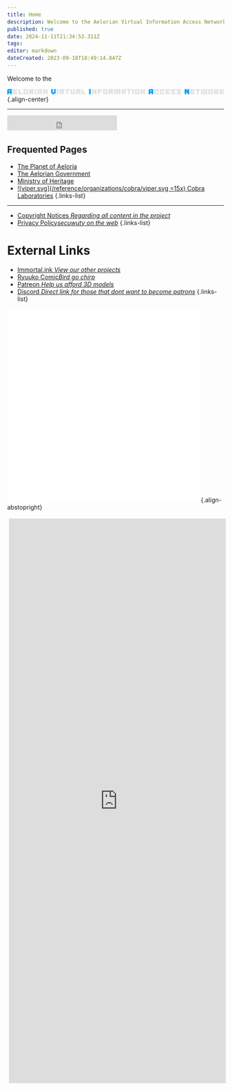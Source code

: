 ```yaml
---
title: Home
description: Welcome to the Aelorian Virtual Information Access Network. Operated by the Archive of the Ministry of Heritage. 
published: true
date: 2024-11-11T21:34:53.311Z
tags: 
editor: markdown
dateCreated: 2023-09-18T18:49:14.847Z
---
```


Welcome to the

![avianlogo.webp](/branding/avianlogo.webp){.align-center}
 
---


<iframe style="border-style:none;" src="https://status.exile.rocks/badge?theme=dark" width="255" height="35" frameborder="0" scrolling="no"></iframe>


## Frequented Pages
- [The Planet of Aeloria](/reference/location/aeloria)
- [The Aelorian Government](/reference/species/aelorian/government)
- [Ministry of Heritage](/reference/species/aelorian/government/heritage)
- [![viper.svg](/reference/organizations/cobra/viper.svg =15x) Cobra Laboratories](reference/organization/cobra-laboratories)
{.links-list}

---
- [Copyright Notices *Regarding all content in the project*](/copyright)
- [Privacy Policy*secuwuty on the web*](/privacy)
{.links-list}




# External Links

- [Immortal.ink *View our other projects*](https://immortal.ink)
- [Ryuuko Comic*Bird go chirp*](https://comic.immortal.ink/ryuuko/latest)
- [Patreon *Help us afford 3D models*](https://patreon.com/aeternum)
- [Discord *Direct link for those that dont want to become patrons*](https://discord.gg/A8YdS9tTh2)
{.links-list}

![immortalink_initials_square450.png](/branding/immortalink_initials_square450.png){.align-abstopright}


<iframe id='kofiframe' src='https://ko-fi.com/immortalink/?hidefeed=true&widget=true&embed=true&preview=true' style='border:none;width:100%;padding:4px;background:#FF573300;' height='1312' title='immortalink'></iframe>
